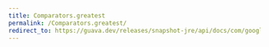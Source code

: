 ```yaml
---
title: Comparators.greatest
permalink: /Comparators.greatest/
redirect_to: https://guava.dev/releases/snapshot-jre/api/docs/com/google/common/collect/Comparators.html#greatest-int-java.util.Comparator-
---
```

